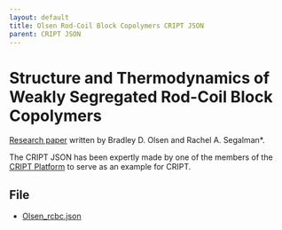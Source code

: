 ```yaml
---
layout: default
title: Olsen Rod-Coil Block Copolymers CRIPT JSON
parent: CRIPT JSON
---
```


# Structure and Thermodynamics of Weakly Segregated Rod-Coil Block Copolymers

[Research paper](https://pubs.acs.org/doi/10.1021/ma051468v) 
written by Bradley D. Olsen and Rachel A. Segalman*.

The CRIPT JSON has been expertly made by one of the members of the [CRIPT Platform](https://criptapp.org/) 
to serve as an example for CRIPT.

## File

* [Olsen_rcbc.json](./JSON/Olsen_rcbc.json) 
